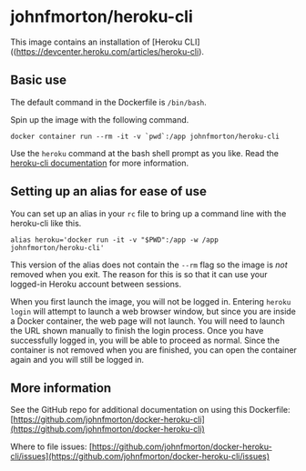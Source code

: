 # johnfmorton/heroku-cli

This image contains an installation of [Heroku CLI]((https://devcenter.heroku.com/articles/heroku-cli).

## Basic use

The default command in the Dockerfile is `/bin/bash`.

Spin up the image with the following command.

```
docker container run --rm -it -v `pwd`:/app johnfmorton/heroku-cli
```

Use the `heroku` command at the bash shell prompt as you like. Read the [heroku-cli documentation](https://devcenter.heroku.com/articles/heroku-cli) for more information.

## Setting up an alias for ease of use

You can set up an alias in your `rc` file to bring up a command line with the heroku-cli like this.

```
alias heroku='docker run -it -v "$PWD":/app -w /app johnfmorton/heroku-cli'
```

This version of the alias does not contain the `--rm` flag so the image is _not_ removed when you exit. The reason for this is so that it can use your logged-in Heroku account between sessions.

When you first launch the image, you will not be logged in. Entering `heroku login` will attempt to launch a web browser window, but since you are inside a Docker container, the web page will not launch. You will need to launch the URL shown manually to finish the login process. Once you have successfully logged in, you will be able to proceed as normal. Since the container is not removed when you are finished, you can open the container again and you will still be logged in.

## More information

See the GitHub repo for additional documentation on using this Dockerfile: [https://github.com/johnfmorton/docker-heroku-cli](https://github.com/johnfmorton/docker-heroku-cli)

Where to file issues: [https://github.com/johnfmorton/docker-heroku-cli/issues](https://github.com/johnfmorton/docker-heroku-cli/issues)
